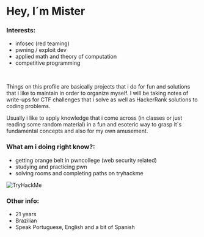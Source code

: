 
  # Hey, I´m Mister

  ### Interests:
  - infosec (red teaming)
  - pwning / exploit dev
  - applied math and theory of computation
  - competitive programming
 <br>
 
  Things on this profile are basically projects that i do for fun and solutions
  that i like to maintain in order to organize myself. I will be taking notes of write-ups for CTF challenges that
  i solve as well as HackerRank solutions to coding problems.

  Usually i like to apply knowledge that i come across (in classes or just reading some random material) in a fun and esoteric way to grasp it´s fundamental concepts and also for my own amusement.
  

  ### What am i doing right know?:

  - getting orange belt in pwncollege (web security related) <br>
  - studying and practicing pwn
  - solving rooms and completing paths on tryhackme
<img src="https://tryhackme-badges.s3.amazonaws.com/0xakira.png" alt="TryHackMe">


  ### Other info:
  - 21 years
  - Brazilian
  - Speak Portuguese, English and a bit of Spanish



  

